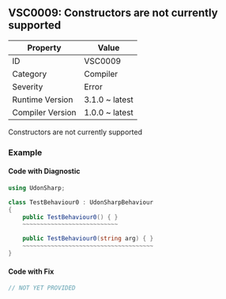 ## VSC0009: Constructors are not currently supported

| Property         | Value          | 
| ---------------- | -------------- | 
| ID               | VSC0009        | 
| Category         | Compiler       | 
| Severity         | Error          | 
| Runtime Version  | 3.1.0 ~ latest | 
| Compiler Version | 1.0.0 ~ latest | 

Constructors are not currently supported  

### Example

#### Code with Diagnostic


```csharp
using UdonSharp;

class TestBehaviour0 : UdonSharpBehaviour
{
    public TestBehaviour0() { }
    ~~~~~~~~~~~~~~~~~~~~~~~~~~~

    public TestBehaviour0(string arg) { }
    ~~~~~~~~~~~~~~~~~~~~~~~~~~~~~~~~~~~~~
}
```

#### Code with Fix


```csharp
// NOT YET PROVIDED
```


